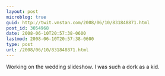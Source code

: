 ```yaml
---
layout: post
microblog: true
guid: http://twit.vmstan.com/2008/06/10/831848871.html
post_id: 3054968
date: 2008-06-10T20:57:38-0600
lastmod: 2008-06-10T20:57:38-0600
type: post
url: /2008/06/10/831848871.html
---
```

Working on the wedding slideshow. I was such a dork as a kid.
